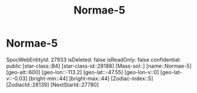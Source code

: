 ﻿---
title: "Normae-5"
location: [-47.55,-113.2,600]
type: Station
tags:
- astro/Star

---

# Normae-5

SpocWebEntityId: 27933
isDeleted: false
isReadOnly: false
confidential: public
[star-class::B4]
[star-class-id::28188]
[Mass-sol::]
[name::Normae-5]
[geo-alt::600]
[geo-lon::-113.2]
[geo-lat::-47.55]
[geo-lon-v::0]
[geo-lat-v::-0.03]
[bright-min::44]
[bright-max::44]
[Zodiac-index::5]
[ZodiacId::28139]
[NextStarId::27780]

